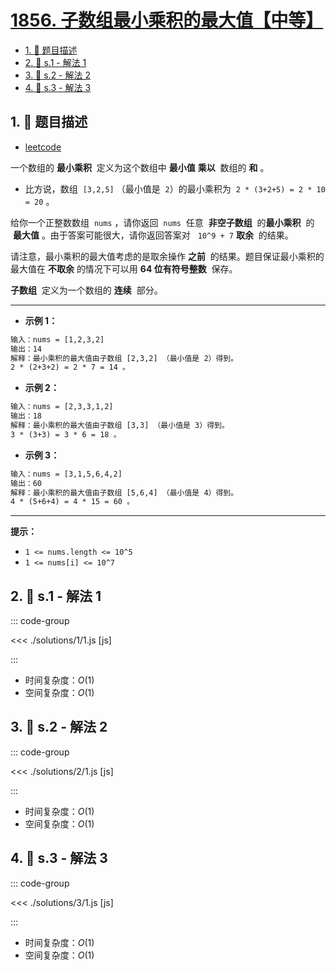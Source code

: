 # [1856. 子数组最小乘积的最大值【中等】](https://github.com/tnotesjs/TNotes.leetcode/tree/main/notes/1856.%20%E5%AD%90%E6%95%B0%E7%BB%84%E6%9C%80%E5%B0%8F%E4%B9%98%E7%A7%AF%E7%9A%84%E6%9C%80%E5%A4%A7%E5%80%BC%E3%80%90%E4%B8%AD%E7%AD%89%E3%80%91)

<!-- region:toc -->

- [1. 📝 题目描述](#1--题目描述)
- [2. 🎯 s.1 - 解法 1](#2--s1---解法-1)
- [3. 🎯 s.2 - 解法 2](#3--s2---解法-2)
- [4. 🎯 s.3 - 解法 3](#4--s3---解法-3)

<!-- endregion:toc -->

## 1. 📝 题目描述

- [leetcode](https://leetcode.cn/problems/maximum-subarray-min-product/)

一个数组的 **最小乘积**  定义为这个数组中 **最小值** **乘以**  数组的 **和** 。

- 比方说，数组  `[3,2,5]` （最小值是  `2`）的最小乘积为  `2 * (3+2+5) = 2 * 10 = 20` 。

给你一个正整数数组  `nums` ，请你返回  `nums`  任意  **非空子数组**  的**最小乘积**  的  **最大值** 。由于答案可能很大，请你返回答案对   `10^9 + 7` **取余**  的结果。

请注意，最小乘积的最大值考虑的是取余操作 **之前**  的结果。题目保证最小乘积的最大值在 **不取余** 的情况下可以用 **64 位有符号整数**  保存。

**子数组**  定义为一个数组的 **连续**  部分。

---

- **示例 1：**

```txt
输入：nums = [1,2,3,2]
输出：14
解释：最小乘积的最大值由子数组 [2,3,2] （最小值是 2）得到。
2 * (2+3+2) = 2 * 7 = 14 。
```

- **示例 2：**

```txt
输入：nums = [2,3,3,1,2]
输出：18
解释：最小乘积的最大值由子数组 [3,3] （最小值是 3）得到。
3 * (3+3) = 3 * 6 = 18 。
```

- **示例 3：**

```txt
输入：nums = [3,1,5,6,4,2]
输出：60
解释：最小乘积的最大值由子数组 [5,6,4] （最小值是 4）得到。
4 * (5+6+4) = 4 * 15 = 60 。
```

---

**提示：**

- `1 <= nums.length <= 10^5`
- `1 <= nums[i] <= 10^7`

## 2. 🎯 s.1 - 解法 1

::: code-group

<<< ./solutions/1/1.js [js]

:::

- 时间复杂度：$O(1)$
- 空间复杂度：$O(1)$

## 3. 🎯 s.2 - 解法 2

::: code-group

<<< ./solutions/2/1.js [js]

:::

- 时间复杂度：$O(1)$
- 空间复杂度：$O(1)$

## 4. 🎯 s.3 - 解法 3

::: code-group

<<< ./solutions/3/1.js [js]

:::

- 时间复杂度：$O(1)$
- 空间复杂度：$O(1)$
